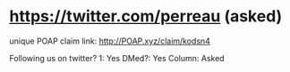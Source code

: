 # https://twitter.com/perreau (asked)

unique POAP claim link: 
http://POAP.xyz/claim/kodsn4

Following us on twitter? 1: Yes
DMed?: Yes
Column: Asked